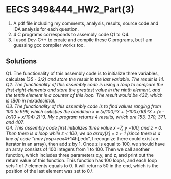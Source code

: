# EECS 349&444_HW2_Part(3)
1. A pdf file including my comments, analysis, results, source code and IDA analysis for each question.
2. 4 C programs corresponds to assembly code Q1 to Q4.
2. I used Dev-C++ to create and compile these C programs, but I am guessing gcc compiler works too.
## Solutions
Q1. The functionality of this assembly code is to initialize three variables, calculate (3*5 - 3/2) and store the result in the last variable. The result is 14.\
Q2. The functionality of this assembly code is using a loop to compare the first eight elements and store the greatest value in the ninth element, and the tenth element is a counter of this loop. The result would be 432, which is 1B0h in hexadecimal.\
Q3. The functionality of this assembly code is to find values ranging from 100 to 999, which satisfies the condition x = (x/100)^3 + (-100x/10)^3 +  (x - (x/10 + x/10*4) *2)^3. My c program returns 4 results, which are 153, 370, 371, and 407.\
Q4. This assembly code first initializes three value x =7, y =100, and z = 0. Then there is a loop while z < 100, we do array[z] = z + 1 (since there is a line of code “mov [esp+eax*4+14h],edx”, I recognize there could exist an iterator in an array), then add z by 1. Once z is equal to 100, we should have an array consists of 100 integers from 1 to 100. Then we call another function, which includes three parameters x,y, and z, and print out the return value of this function. 
This function has 100 loops, and each loop sets 1 of 7 elements equals to 0. It will returns 50 in the end, which is the position of the last element was set to 0.\

